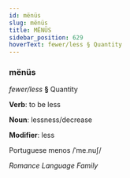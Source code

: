 ```yaml
---
id: mënüs
slug: mënüs
title: MËNÜS
sidebar_position: 629
hoverText: fewer/less § Quantity
---
```


### mënüs

*fewer/less* **§** Quantity

**Verb**: to be less

**Noun**: lessness/decrease

**Modifier**: less

Portuguese menos /ˈme.nuʃ/

*Romance Language Family*